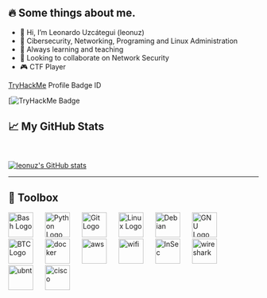 ## :fire: Some things about me. 

- 👋 Hi, I’m Leonardo Uzcátegui (leonuz)
- 👀 Cibersecurity, Networking, Programing and Linux Administration
- 🌱 Always learning and teaching
- 💞️ Looking to collaborate on Network Security
- 🎮 CTF Player  

[TryHackMe](https://tryhackme.com/p/leonuz) Profile Badge ID  

[![TryHackMe Badge](CTFs/img/leonuz-thm.png)


## &#x1f4c8; My GitHub Stats
<br>

[![leonuz's GitHub stats](https://github-readme-stats.vercel.app/api?username=leonuz&show_icons=true&theme=synthwave)](https://github.com/leonuz)

---
## :space_invader: Toolbox
<img src="https://cdn.worldvectorlogo.com/logos/bash-1.svg" style="margin-right:20px;" alt="Bash Logo" width="50" height="50"/> <img src="https://cdn.worldvectorlogo.com/logos/python-5.svg" style="margin-right:20px;" alt="Python Logo" width="50" height="50"/> <img src="https://cdn.worldvectorlogo.com/logos/github-icon-1.svg" style="margin-right:20px;" alt="Git Logo" width="50" height="50"/> <img src="https://cdn.worldvectorlogo.com/logos/linux-tux.svg" style="margin-right:20px;" alt="Linux Logo" width="50" height="50"/> <img src="https://cdn.worldvectorlogo.com/logos/debian-2.svg" style="margin-right:20px;" alt="Debian" width="50" height="50"/> <img src="https://cdn.worldvectorlogo.com/logos/gnu-4.svg" style="margin-right:20px;" alt="GNU Logo" width="50" height="50"/> <img src="https://cdn.worldvectorlogo.com/logos/bitcoin-logo.svg" style="margin-right:20px;" alt="BTC Logo" width="50" height="50"/> <img src="https://cdn.worldvectorlogo.com/logos/docker.svg" style="margin-right:20px;" alt="docker" width="50" height="50"/> <img src="https://cdn.worldvectorlogo.com/logos/amazon-web-services.svg" style="margin-right:20px;" alt="aws" width="50" height="50"/> <img src="https://cdn.worldvectorlogo.com/logos/wifi.svg" style="margin-right:20px;" alt="wifi" width="50" height="50"/> <img src="https://cdn.worldvectorlogo.com/logos/information-security.svg" style="margin-right:20px;" alt="InSec" width="50" height="50"/> <img src="https://cdn.worldvectorlogo.com/logos/wireshark.svg" style="margin-right:20px;" alt="wireshark" width="50" height="50"/> <img src="https://cdn.worldvectorlogo.com/logos/ubiquiti-networks-2016.svg" style="margin-right:20px;" alt="ubnt" width="50" height="50"/> <img src="https://cdn.worldvectorlogo.com/logos/cisco-2.svg" style="margin-right:20px;" alt="cisco" width="50" height="50"/> 

 
<!---
leonuz/leonuz is a ✨ special ✨ repository because its `README.md` (this file) appears on your GitHub profile.
You can click the Preview link to take a look at your changes.
--->
